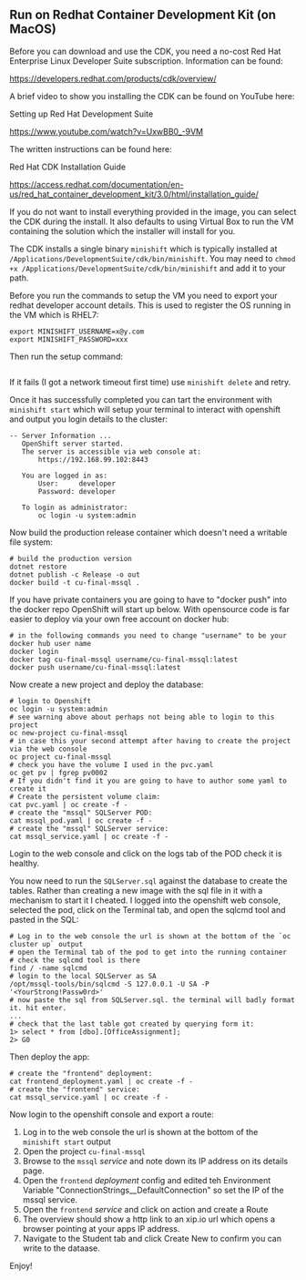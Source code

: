 
## Run on Redhat Container Development Kit (on MacOS)

Before you can download and use the CDK, you need a no-cost Red Hat Enterprise
Linux Developer Suite subscription. Information can be found:

https://developers.redhat.com/products/cdk/overview/

A brief video to show you installing the CDK can be found on YouTube here:

Setting up Red Hat Development Suite

https://www.youtube.com/watch?v=UxwBB0_-9VM

The written instructions can be found here:

Red Hat CDK Installation Guide

https://access.redhat.com/documentation/en-us/red_hat_container_development_kit/3.0/html/installation_guide/

If you do not want to install everything provided in the image, you can select
the CDK during the install. It also defaults to using  Virtual Box to run the
VM containing the solution which the installer will install for you.

The CDK installs a single binary `minishift` which is typically installed at
`/Applications/DevelopmentSuite/cdk/bin/minishift`. You may need to `chmod +x /Applications/DevelopmentSuite/cdk/bin/minishift`
and add it to your path.

Before you run the commands to setup the VM you need to export your redhat developer
account details. This is used to register the OS running in the VM which is RHEL7:

```
export MINISHIFT_USERNAME=x@y.com
export MINISHIFT_PASSWORD=xxx
```

Then run the setup command:

```minishift setup-cdk --default-vm-driver virtualbox
```

If it fails (I got a network timeout first time) use `minishift delete` and retry.

Once it has successfully completed you can tart the environment with
`minishift start` which will setup your terminal to interact with openshift and
output you login details to the cluster:

```
-- Server Information ...
   OpenShift server started.
   The server is accessible via web console at:
       https://192.168.99.102:8443

   You are logged in as:
       User:     developer
       Password: developer

   To login as administrator:
       oc login -u system:admin
```

Now build the production release container which doesn't need a writable file system:

```
# build the production version
dotnet restore
dotnet publish -c Release -o out
docker build -t cu-final-mssql .
```

If you have private containers you are going to have to "docker push" into the docker repo OpenShift will start up below. With opensource code is far easier to deploy via your own free account on docker hub:

```
# in the following commands you need to change "username" to be your docker hub user name
docker login
docker tag cu-final-mssql username/cu-final-mssql:latest
docker push username/cu-final-mssql:latest
```

Now create a new project and deploy the database:

```
# login to Openshift
oc login -u system:admin
# see warning above about perhaps not being able to login to this project
oc new-project cu-final-mssql
# in case this your second attempt after having to create the project via the web console
oc project cu-final-mssql
# check you have the volume I used in the pvc.yaml
oc get pv | fgrep pv0002
# If you didn't find it you are going to have to author some yaml to create it
# Create the persistent volume claim:
cat pvc.yaml | oc create -f -
# create the "mssql" SQLServer POD:
cat mssql_pod.yaml | oc create -f -
# create the "mssql" SQLServer service:
cat mssql_service.yaml | oc create -f -
```

Login to the web console and click on the logs tab of the POD check it is healthy.

You now need to run the `SQLServer.sql` against the database to create the tables.
Rather than creating a new image with the sql file in it with a mechanism
to start it I cheated. I logged into the openshift web console, selected the pod,
click on the Terminal tab, and open the sqlcmd tool and pasted in the SQL:

```
# Log in to the web console the url is shown at the bottom of the `oc cluster up` output
# open the Terminal tab of the pod to get into the running container
# check the sqlcmd tool is there
find / -name sqlcmd
# login to the local SQLServer as SA
/opt/mssql-tools/bin/sqlcmd -S 127.0.0.1 -U SA -P '<YourStrong!Passw0rd>'
# now paste the sql from SQLServer.sql. the terminal will badly format it. hit enter.
...
# check that the last table got created by querying form it:
1> select * from [dbo].[OfficeAssignment];                                                                                                                           
2> G0
```

Then deploy the app:

```
# create the "frontend" deployment:
cat frontend_deployment.yaml | oc create -f -
# create the "frontend" service:
cat mssql_service.yaml | oc create -f -
```

Now login to the openshift console and export a route:

1. Log in to the web console the url is shown at the bottom of the `minishift start` output
1. Open the project `cu-final-mssql`
1. Browse to the `mssql` *service* and note down its IP address on its details page.
1. Open the `frontend` *deployment* config and edited teh Environment Variable "ConnectionStrings__DefaultConnection" so set the IP of the mssql service.
1. Open the `frontend` *service* and click on action and create a Route
1. The overview should show a http link to an xip.io url which opens a browser pointing at your apps IP address.
1. Navigate to the Student tab and click Create New to confirm you can write to the dataase.

Enjoy!
